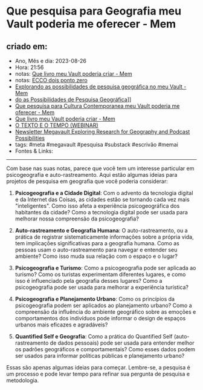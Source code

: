 # Que pesquisa para Geografia meu Vault poderia me oferecer - Mem

## criado em: 
-  Ano, Mês e dia: 2023-08-26
- Hora: 21:56
- notas: [Que livro meu Vault poderia criar - Mem](Que%20livro%20meu%20Vault%20poderia%20criar%20-%20Mem.md)
- notas: [ECCO dois ponto zero](ECCO%20dois%20ponto%20zero.md)
- [Explorando as possibilidades de pesquisa geográfica no meu Vault - Mem](.md)
- [do as Possibilidades de Pesquisa Geográfica](do%20as%20Possibilidades%20de%20Pesquisa%20Geográfica)]]
- [Que pesquisa para Cultura Contemporanea meu Vault poderia me oferecer - Mem](Que%20pesquisa%20para%20Cultura%20Contemporanea%20meu%20Vault%20poderia%20me%20oferecer%20-%20Mem.md)
- [Que livro meu Vault poderia criar - Mem](Que%20livro%20meu%20Vault%20poderia%20criar%20-%20Mem.md)
- [O TEXTO E O TEMPO (WEBINAR)](O%20TEXTO%20E%20O%20TEMPO%20(WEBINAR))
- [Newsletter Megavault Exploring Research for Geography and Podcast Possibilities](Newsletter%20Megavault%20Exploring%20Research%20for%20Geography%20and%20Podcast%20Possibilities.md)
- tags: #meta #megavault #pesquisa #substack #escrivão #memai 
- Fontes & Links: 
---

Com base nas suas notas, parece que você tem um interesse particular em psicogeografia e auto-rastreamento. Aqui estão algumas ideias para projetos de pesquisa em geografia que você poderia considerar:

1.  **Psicogeografia e a Cidade Digital**: Com o advento da tecnologia digital e da Internet das Coisas, as cidades estão se tornando cada vez mais "inteligentes". Como isso afeta a experiência psicogeográfica dos habitantes da cidade? Como a tecnologia digital pode ser usada para melhorar nossa compreensão da psicogeografia?

2.  **Auto-rastreamento e Geografia Humana**: O auto-rastreamento, ou a prática de registrar sistematicamente informações sobre a própria vida, tem implicações significativas para a geografia humana. Como as pessoas usam o auto-rastreamento para navegar e entender seu ambiente? Como isso muda sua relação com o espaço e o lugar?

3.  **Psicogeografia e Turismo**: Como a psicogeografia pode ser aplicada ao turismo? Como os turistas experimentam diferentes lugares, e como isso é influenciado pela geografia desses lugares? Como a psicogeografia pode ser usada para melhorar a experiência turística?

4.  **Psicogeografia e Planejamento Urbano**: Como os princípios da psicogeografia podem ser aplicados ao planejamento urbano? Como a compreensão da influência do ambiente geográfico sobre as emoções e comportamentos dos indivíduos pode informar o design de espaços urbanos mais eficazes e agradáveis?

5.  **Quantified Self e Geografia**: Como a prática do Quantified Self (auto-rastreamento de dados pessoais) pode ser usada para entender melhor os padrões geográficos e comportamentais? Como esses dados podem ser usados para informar políticas públicas e planejamento urbano?

Essas são apenas algumas ideias para começar. Lembre-se, a pesquisa é um processo e pode levar tempo para refinar sua pergunta de pesquisa e metodologia.
